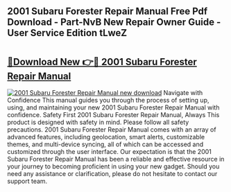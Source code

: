 ## 2001 Subaru Forester Repair Manual Free Pdf Download - Part-NvB New Repair Owner Guide - User Service Edition tLweZ

# <h2><a href="http://bc28991.oget.top/?id=2001+Subaru+Forester+Repair+Manual">🔗Download New 👉🔴 2001 Subaru Forester Repair Manual</a></h2>

[![2001 Subaru Forester Repair Manual new download](https://i.imgur.com/5g1atiW.png)](http://bc28991.oget.top/?id=2001+Subaru+Forester+Repair+Manual)
Navigate with Confidence This manual guides you through the process of setting up, using, and maintaining your new 2001 Subaru Forester Repair Manual with confidence. Safety First 2001 Subaru Forester Repair Manual, Always This product is designed with safety in mind. Please follow all safety precautions. 2001 Subaru Forester Repair Manual comes with an array of advanced features, including geolocation, smart alerts, customizable themes, and multi-device syncing, all of which can be accessed and customized through the user interface. Our expectation is that the 2001 Subaru Forester Repair Manual has been a reliable and effective resource in your journey to becoming proficient in using your new gadget. Should you need any assistance or clarification, please do not hesitate to contact our support team.

